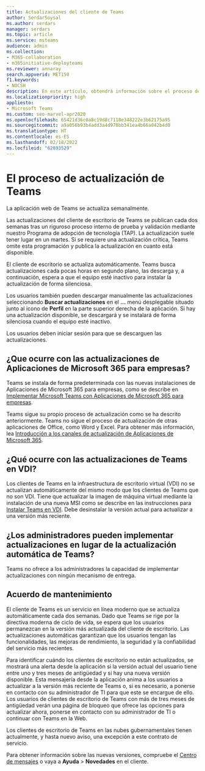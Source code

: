 ```yaml
---
title: Actualizaciones del cliente de Teams
author: SerdarSoysal
ms.author: serdars
manager: serdars
ms.topic: article
ms.service: msteams
audience: admin
ms.collection:
- M365-collaboration
- m365initiative-deployteams
ms.reviewer: annaray
search.appverid: MET150
f1.keywords:
- NOCSH
description: En este artículo, obtendrá información sobre el proceso de actualización del cliente de escritorio de Microsoft Teams.
ms.localizationpriority: high
appliesto:
- Microsoft Teams
ms.custom: seo-marvel-apr2020
ms.openlocfilehash: 65421d36c0a8c19d8c7118e348222e3b62175a95
ms.sourcegitcommit: a9a056b93b4add3a4d978bb341ea4b66a042b4d0
ms.translationtype: HT
ms.contentlocale: es-ES
ms.lasthandoff: 02/18/2022
ms.locfileid: "62893529"
---
```

# <a name="teams-update-process"></a>El proceso de actualización de Teams

La aplicación web de Teams se actualiza semanalmente.

Las actualizaciones del cliente de escritorio de Teams se publican cada dos semanas tras un riguroso proceso interno de prueba y validación mediante nuestro Programa de adopción de tecnología (TAP). La actualización suele tener lugar en un martes. Si se requiere una actualización crítica, Teams omite esta programación y publica la actualización en cuanto está disponible.

El cliente de escritorio se actualiza automáticamente. Teams busca actualizaciones cada pocas horas en segundo plano, las descarga y, a continuación, espera a que el equipo esté inactivo para instalar la actualización de forma silenciosa.

Los usuarios también pueden descargar manualmente las actualizaciones seleccionando **Buscar actualizaciones** en el **...** menú desplegable situado junto al icono de **Perfil** en la parte superior derecha de la aplicación. Si hay una actualización disponible, se descargará y se instalará de forma silenciosa cuando el equipo esté inactivo.

Los usuarios deben iniciar sesión para que se descarguen las actualizaciones.

## <a name="what-about-updates-to-microsoft-365-apps-for-enterprise"></a>¿Que ocurre con las actualizaciones de Aplicaciones de Microsoft 365 para empresas?

Teams se instala de forma predeterminada con las nuevas instalaciones de Aplicaciones de Microsoft 365 para empresas, como se describe en [Implementar Microsoft Teams con Aplicaciones de Microsoft 365 para empresas](/DeployOffice/teams-install).

Teams sigue su propio proceso de actualización como se ha descrito anteriormente. Teams no sigue el proceso de actualización de otras aplicaciones de Office, como Word y Excel. Para obtener más información, lea [Introducción a los canales de actualización de Aplicaciones de Microsoft 365](/DeployOffice/overview-update-channels).

## <a name="what-about-updates-to-teams-on-vdi"></a>¿Qué ocurre con las actualizaciones de Teams en VDI?


Los clientes de Teams en la infraestructura de escritorio virtual (VDI) no se actualizan automáticamente del mismo modo que los clientes de Teams que no son VDI. Tiene que actualizar la imagen de máquina virtual mediante la instalación de una nueva MSI como se describe en las instrucciones para [Instalar Teams en VDI](teams-for-vdi.md). Debe desinstalar la versión actual para actualizar a una versión más reciente.

## <a name="can-admins-deploy-updates-instead-of-teams-auto-updating"></a>¿Los administradores pueden implementar actualizaciones en lugar de la actualización automática de Teams?

Teams no ofrece a los administradores la capacidad de implementar actualizaciones con ningún mecanismo de entrega.

## <a name="servicing-agreement"></a>Acuerdo de mantenimiento

El cliente de Teams es un servicio en línea moderno que se actualiza automáticamente cada dos semanas. Dado que Teams se rige por la directiva moderna de ciclo de vida, se espera que los usuarios permanezcan en la versión más actualizada del cliente de escritorio. Las actualizaciones automáticas garantizan que los usuarios tengan las funcionalidades, las mejoras de rendimiento, la seguridad y la confiabilidad del servicio más recientes.

Para identificar cuándo los clientes de escritorio no están actualizados, se mostrará una alerta desde la aplicación si la versión actual del usuario tiene entre uno y tres meses de antigüedad y si hay una nueva versión disponible. Esta mensajería desde la aplicación anima a los usuarios a actualizar a la versión más reciente de Teams o, si es necesario, a ponerse en contacto con su administrador de TI para que este se encargue de ello. Los usuarios de clientes de escritorio de Teams con más de tres meses de antigüedad verán una página de bloqueo que ofrece las opciones para actualizar ahora, ponerse en contacto con su administrador de TI o continuar con Teams en la Web.

Los clientes de escritorio de Teams en las nubes gubernamentales tienen actualmente, y hasta nuevo aviso, una excepción a este contrato de servicio.

Para obtener información sobre las nuevas versiones, compruebe el [Centro de mensajes](https://admin.microsoft.com/AdminPortal/Home#/MessageCenter) o vaya a **Ayuda** > **Novedades** en el cliente.
